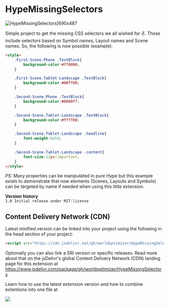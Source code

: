 # HypeMissingSelectors
![HypeMissingSelectors|690x487](https://playground.maxziebell.de/Hype/MissingSelectors/HypeMissingSelectors.png) 

Simple project to get the missing CSS selectors we all wished for :v:. These include selectors based on Symbol names, Layout names and Scene names. So, the following is now possible (example):
```html
<style>
	.First-Scene.Phone .TextBlock{
		background-color:#ff0000;
	}

	.First-Scene.Tablet-Landscape .TextBlock{
		background-color:#00ff00;
	}

	.Second-Scene.Phone .TextBlock{
		background-color:#0000ff;
	}

	.Second-Scene.Tablet-Landscape .TextBlock{
		background-color:#ffff00;
	}

	.Second-Scene.Tablet-Landscape .headline{
		font-weight:bold;
	}

	.Second-Scene.Tablet-Landscape .content{
		font-size:12px!important;
	}
</style>
```

*PS:* Many properties can be manipulated in pure Hype but this example exists to demonstrate that now elements (Scenes, Layouts and Symbols) can be targeted by name if needed when using this little extension.

**Version history**\
`1.0 Initial release under MIT-license`

Content Delivery Network (CDN)
--
Latest minified version can be linked into your project using the following in the head section of your project:
```html
<script src="https://cdn.jsdelivr.net/gh/worldoptimizer/HypeMissingSelectors/HypeMissingSelectors.min.js"></script>
```

Optionally you can also link a SRI version or specific releases. Read more about that on the jsDelivr's global Content Delivery Network (CDN) landing page for this extension at https://www.jsdelivr.com/package/gh/worldoptimizer/HypeMissingSelectors


Learn how to use the latest extension version and how to combine extentions into one file at


[![](https://data.jsdelivr.com/v1/package/gh/worldoptimizer/HypeMissingSelectors/badge)](https://www.jsdelivr.com/package/gh/worldoptimizer/HypeMissingSelectors)
